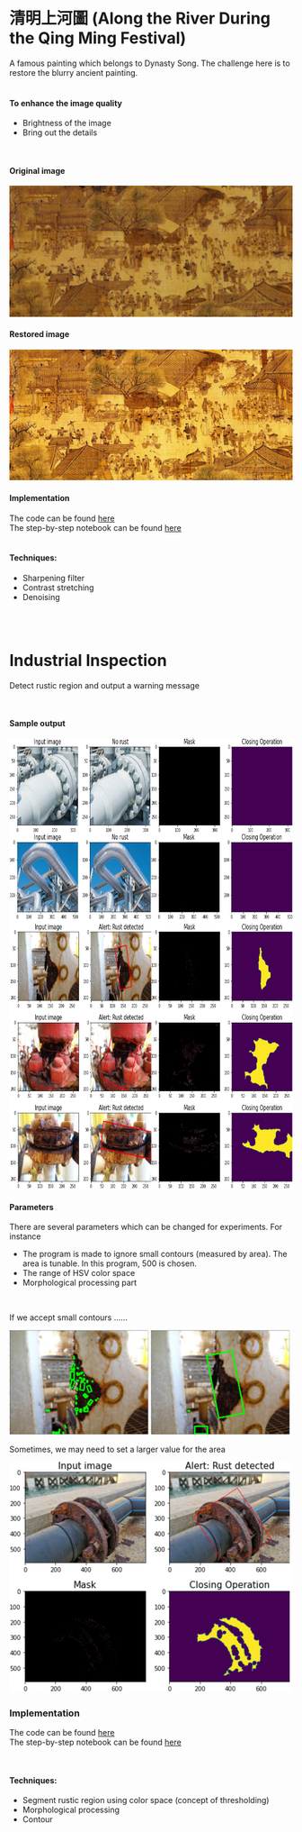 # 清明上河圖 (Along the River During the Qing Ming Festival)
A famous painting which belongs to Dynasty Song. The challenge here is to restore the blurry ancient painting. <br/><br/>

#### To enhance the image quality
* Brightness of the image
* Bring out the details


<br/>

#### Original image 
<img src="img/ancient_painting.jpg">

<br/>

#### Restored image 
<img src="img/restored_painting.png">

<br/>

#### Implementation
The code can be found [here](https://github.com/Sins-Repo/ImageProcessingII/blob/main/QingMing.py) <br/>
The step-by-step notebook can be found [here](https://github.com/Sins-Repo/ImageProcessingII/blob/main/QingMing.ipynb) <br/><br/>

#### Techniques:
* Sharpening filter
* Contrast stretching
* Denoising

<br/>
<br/>

# Industrial Inspection
Detect rustic region and output a warning message

<br/>

#### Sample output
<img src="img/rust_output.png" height=800>

<br/>

#### Parameters
There are several parameters which can be changed for experiments. For instance
* The program is made to ignore small contours (measured by area). The area is tunable. In this program, 500 is chosen.
* The range of HSV color space 
* Morphological processing part

<br/>

If we accept small contours ...... <br/>

<img src="img/rust_contours.png" width=500>

<br/>

Sometimes, we may need to set a larger value for the area <br/>

<img src="img/rust_param.png" width=500>

<br/>

### Implementation
The code can be found [here](https://github.com/Sins-Repo/ImageProcessingII/blob/main/rust.py) <br/>
The step-by-step notebook can be found [here](https://github.com/Sins-Repo/ImageProcessingII/blob/main/rust.ipynb)

<br/>

#### Techniques:
* Segment rustic region using color space (concept of thresholding)
* Morphological processing
* Contour
